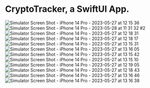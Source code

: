 # CryptoTracker, a SwiftUI App.
![Simulator Screen Shot - iPhone 14 Pro - 2023-05-27 at 12 15 36](https://github.com/momakhlouf/CryptoTracker/assets/45856711/bee1b1d5-f9c3-49bb-b5a8-563979b0495e)![Simulator Screen Shot - iPhone 14 Pro - 2023-05-28 at 11 31 32 #2](https://github.com/momakhlouf/CryptoTracker/assets/45856711/f4b683c1-e21b-49e4-8638-da1690978473)
![Simulator Screen Shot - iPhone 14 Pro - 2023-05-27 at 12 18 31](https://github.com/momakhlouf/CryptoTracker/assets/45856711/13e93204-585e-4126-a232-96dc60f23cf9)![Simulator Screen Shot - iPhone 14 Pro - 2023-05-27 at 12 18 17](https://github.com/momakhlouf/CryptoTracker/assets/45856711/67551ad4-99f2-4603-a44d-457bb94fcaa2)
![Simulator Screen Shot - iPhone 14 Pro - 2023-05-27 at 13 15 31](https://github.com/momakhlouf/CryptoTracker/assets/45856711/73ff3633-98b1-4688-8199-6ffb7e8879b4)![Simulator Screen Shot - iPhone 14 Pro - 2023-05-27 at 13 16 05](https://github.com/momakhlouf/CryptoTracker/assets/45856711/ff8a21d3-c7e9-4d4c-bfe3-6d7eee9a6387)
![Simulator Screen Shot - iPhone 14 Pro - 2023-05-27 at 13 15 42](https://github.com/momakhlouf/CryptoTracker/assets/45856711/8c4bf8d8-bfc5-4afe-8b1e-0622506ee994)![Simulator Screen Shot - iPhone 14 Pro - 2023-05-27 at 13 15 10](https://github.com/momakhlouf/CryptoTracker/assets/45856711/8e9150b7-9edc-4778-96d7-39dea6f7c6d5)
![Simulator Screen Shot - iPhone 14 Pro - 2023-05-27 at 12 19 05](https://github.com/momakhlouf/CryptoTracker/assets/45856711/99836204-b761-4e0a-bcf6-3dc7d710d2cb)![Simulator Screen Shot - iPhone 14 Pro - 2023-05-27 at 12 18 43](https://github.com/momakhlouf/CryptoTracker/assets/45856711/3386c016-d95d-4b24-a279-5fa5401a5524)
![Simulator Screen Shot - iPhone 14 Pro - 2023-05-27 at 13 16 46](https://github.com/momakhlouf/CryptoTracker/assets/45856711/82580c95-795c-4f8d-a4a9-3ac1e76f8114)![Simulator Screen Shot - iPhone 14 Pro - 2023-05-27 at 13 16 38](https://github.com/momakhlouf/CryptoTracker/assets/45856711/66c3b09b-5f18-4d56-8dff-6b7880395cd1)
